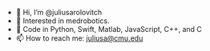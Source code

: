 - 👋 Hi, I’m @juliusarolovitch
- 👀 Interested in medrobotics. 
- 🌱 Code in Python, Swift, Matlab, JavaScript, C++, and C
- 📫 How to reach me: juliusa@cmu.edu

<!---
juliusarolovitch/juliusarolovitch is a ✨ special ✨ repository because its `README.md` (this file) appears on your GitHub profile.
You can click the Preview link to take a look at your changes.
--->
